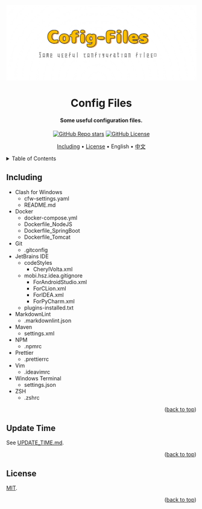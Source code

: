 <!-- Title -->

<a name="readme-top"></a>

<div align="center">
  <img src="docs/images/logo.png" alt="Logo" />

  <h1>Config Files</h1>

  <h4>Some useful configuration files.</h4>

  <p>
    <a href="../../stargazers"><img alt="GitHub Repo stars" src="https://img.shields.io/github/stars/CherylVolta/config-files?style=flat"></a>
    <a href="LICENSE"><img alt="GitHub License" src="https://img.shields.io/github/license/CherylVolta/config-files"></a>
  </p>

  <p>
    <a href="#including">Including</a> •
    <a href="#license">License</a> •
    English •
    <a href="README_CN.md">中文</a>
  </p>
</div>

<!-- Table of Contents -->
<details>
  <summary>Table of Contents</summary>
  <ol>
    <li><a href="#including">Including</a></li>
    <li><a href="#update-time">Update Time</a></li>
    <li><a href="#license">License</a></li>
  </ol>
</details>

<!-- Including -->

## Including

- Clash for Windows
  - cfw-settings.yaml
  - README.md
- Docker
  - docker-compose.yml
  - Dockerfile_NodeJS
  - Dockerfile_SpringBoot
  - Dockerfile_Tomcat
- Git
  - .gitconfig
- JetBrains IDE
  - codeStyles
    - CherylVolta.xml
  - mobi.hsz.idea.gitignore
    - ForAndroidStudio.xml
    - ForCLion.xml
    - ForIDEA.xml
    - ForPyCharm.xml
  - plugins-installed.txt
- MarkdownLint
  - .markdownlint.json
- Maven
  - settings.xml
- NPM
  - .npmrc
- Prettier
  - .prettierrc
- Vim
  - .ideavimrc
- Windows Terminal
  - settings.json
- ZSH
  - .zshrc

<p align="right">(<a href="#readme-top">back to top</a>)</p>

<!-- Update Time -->

## Update Time

See [UPDATE_TIME.md](UPDATE_TIME.md).

<p align="right">(<a href="#readme-top">back to top</a>)</p>

<!-- License -->

## License

[MIT](LICENSE).

<p align="right">(<a href="#readme-top">back to top</a>)</p>
